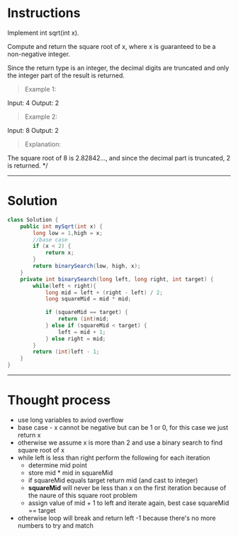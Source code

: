 # Instructions

Implement int sqrt(int x).

Compute and return the square root of x, where x is guaranteed to be a non-negative integer.

Since the return type is an integer, the decimal digits are truncated and only the integer part of the result is returned.

> Example 1:

Input: 4
Output: 2

> Example 2:

Input: 8
Output: 2

>Explanation: 

The square root of 8 is 2.82842..., and since 
the decimal part is truncated, 2 is returned. */

***
# Solution

``` java
class Solution {
    public int mySqrt(int x) {
        long low = 1,high = x;
        //base case
        if (x < 2) {
            return x;
        } 
        return binarySearch(low, high, x);
    }
    private int binarySearch(long left, long right, int target) {    
        while(left < right){
            long mid = left + (right - left) / 2;
            long squareMid = mid * mid;
            
            if (squareMid == target) {
                return (int)mid;
            } else if (squareMid < target) {
                left = mid + 1;
            } else right = mid;
        }
        return (int)left - 1;        
    }        
}
```
***
# Thought process

* use long variables to aviod overflow
* base case - x cannot be negative but can be 1 or 0, for this case we just return x
* otherwise we assume x is more than 2 and use a binary search to find square root of x
* while left is less than right perform the following for each iteration
    * determine mid point
    * store mid * mid in squareMid
    * if squareMid equals target return mid (and cast to integer)
    * **squareMid** will never be less than x on the first iteration because of the naure of this square root problem
    * assign value of mid + 1 to left and iterate again, best case squareMid == target
* otherwise loop will break and return left -1 because there's no more numbers to try and match 